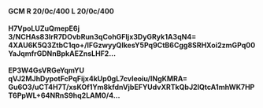 #### GCM R 20/0c/400 L 20/0c/400
**H7VpoLUZuQmepE6j**<br/>**3/NCHAs83lrR7DOvbRun3qCohGFljx3DyGRyk1A3qN4=**<br/>**4XAU6K5Q3ZtbC1qo+/lFGzwyyQlkesY5Pq9CtB6Cgg8SRHXoi2zmGPq00YaJqmfrGDNnBpkAEZnsLHF2...**<br/><br/>
**EP3W4GsVRGeYqmYU**<br/>**qVJ2MJhDypotFcPqFijx4kUp0gL7cvIeoiu/INgKMRA=**<br/>**Gu6O3/uCT4H7T/xsKOf1Ym8kfdnVjbEFYUdvXRTkQbJ2lQtcA1mhWK7HPT6PpWL+64NRnS9hq2LAM0/4...**